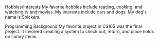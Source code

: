 Hobbies/Interests
My favorite hobbies include reading, cooking, and watching tv and movies.
My interests include cars and dogs.
My dog's name is Snickers.

Programming Background
My favorite project in CS165 was the final project.
It involved creating a system to check out, return, and place holds on library items.

